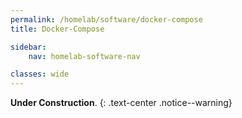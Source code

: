```yaml
---
permalink: /homelab/software/docker-compose
title: Docker-Compose

sidebar:
    nav: homelab-software-nav

classes: wide
---
```


**Under Construction**.
{: .text-center .notice--warning}
